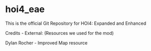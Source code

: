 # hoi4_eae
This is the official Git Repository for HOI4: Expanded and Enhanced

Credits - External:  (Resources we used for the mod)

Dylan Rocher - Improved Map resource


